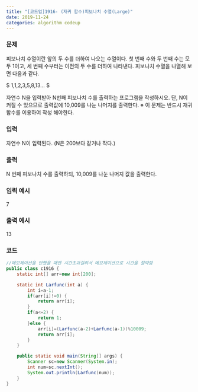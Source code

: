 ```yaml
---
title: "[코드업]1916- (재귀 함수)피보나치 수열(Large)"
date: 2019-11-24
categories: algorithm codeup
---
```

### 문제
피보나치 수열이란 앞의 두 수를 더하여 나오는 수열이다.
첫 번째 수와 두 번째 수는 모두 1이고, 세 번째 수부터는 이전의 두 수를 더하여 나타낸다. 피보나치 수열을 나열해 보면 다음과 같다.

$ 1,1,2,3,5,8,13… $

자연수 N을 입력받아 N번째 피보나치 수를 출력하는 프로그램을 작성하시오.
단, N이 커질 수 있으므로 출력값에 10,009를 나눈 나머지를 출력한다.
※ 이 문제는 반드시 재귀함수를 이용하여 작성 해야한다.

### 입력
자연수 N이 입력된다. (N은 200보다 같거나 작다.)

### 출력
N 번째 피보나치 수를 출력하되, 10,009를 나눈 나머지 값을 출력한다.

### 입력 예시
7

### 출력 예시
13

### 코드
```java
//메모제이션을 안했을 때엔 시간초과걸려서 메모제이션으로 시간을 절약함
public class c1916 {
	static int[] arr=new int[200];

	static int Larfunc(int a) {
		int i=a-1;
		if(arr[i]!=0) {
			return arr[i];
		}
		if(a<=2) {
			return 1;
		}else {
			arr[i]=(Larfunc(a-2)+Larfunc(a-1))%10009;
			return arr[i];
		}
	}

	public static void main(String[] args) {
		Scanner sc=new Scanner(System.in);
		int num=sc.nextInt();
		System.out.println(Larfunc(num));
	}
}
```
